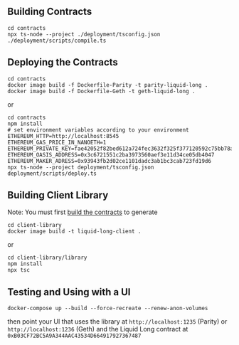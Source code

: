 ## Building Contracts
```
cd contracts
npx ts-node --project ./deployment/tsconfig.json ./deployment/scripts/compile.ts
```

## Deploying the Contracts
```
cd contracts
docker image build -f Dockerfile-Parity -t parity-liquid-long .
docker image build -f Dockerfile-Geth -t geth-liquid-long .
```
or
```
cd contracts
npm install
# set environment variables according to your environment
ETHEREUM_HTTP=http://localhost:8545
ETHEREUM_GAS_PRICE_IN_NANOETH=1
ETHEREUM_PRIVATE_KEY=fae42052f82bed612a724fec3632f325f377120592c75bb78adfcceae6470c5a
ETHEREUM_OASIS_ADDRESS=0x3c6721551c2ba3973560aef3e11d34ce05db4047
ETHEREUM_MAKER_ADRESS=0x93943fb2d02ce1101dadc3ab1bc3cab723fd19d6
npx ts-node --project deployment/tsconfig.json deployment/scripts/deploy.ts
```

## Building Client Library
Note: You must first [build the contracts](#building-contracts) to generate
```
cd client-library
docker image build -t liquid-long-client .
```
or
```
cd client-library/library
npm install
npx tsc
```

## Testing and Using with a UI
```
docker-compose up --build --force-recreate --renew-anon-volumes
```
then point your UI that uses the library at `http://localhost:1235` (Parity) or `http://localhost:1236` (Geth) and the Liquid Long contract at `0xB03CF72BC5A9A344AAC43534D664917927367487`
